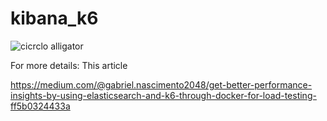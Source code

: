 # kibana_k6
![cicrclo alligator](https://github.com/gabrielnascimento2048/kibana_k6/assets/93552647/7fd68df9-5076-4c8f-b028-c43416233162)

For more details: This article

https://medium.com/@gabriel.nascimento2048/get-better-performance-insights-by-using-elasticsearch-and-k6-through-docker-for-load-testing-ff5b0324433a
